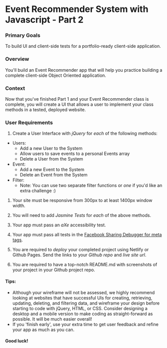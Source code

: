 # Event Recommender System with Javascript - Part 2


### Primary Goals
To build UI and client-side tests for a portfolio-ready client-side application.

### Overview
You'll build an Event Recommender app that will
help you practice building a complete client-side Object Oriented application.

### Context
Now that you've finished Part 1 and your Event Recommender class is complete, you will create a UI that allows a user to implement your class methods in a tested, deployed website.

### User Requirements

1. Create a User Interface with *jQuery* for *each* of the following methods:

* Users:
    * Add a new User to the System
    * Allow users to save events to a personal Events array
    * Delete a User from the System
* Event:
    * Add a new Event to the System
    * Delete an Event from the System
* Filter:
    * Note: You can use two separate filter functions or _one_ if you'd like an extra challenge :)

    
1. Your site must be responsive from 300px to at least 1400px window width.

1. You will need to add *Jasmine Tests* for *each* of the above methods.

1. Your app must pass an *aXe* accessibility test.

1. Your app must pass all tests in the [Facebook Sharing Debugger for meta tags](https://developers.facebook.com/tools/debug/).

1. You are required to *deploy* your completed project using Netlify or Github Pages. Send the links to your *Github repo* and *live site url*.

1. You are required to have a top-notch README.md with screenshots of your project in your Github project repo.

#### Tips:
- Although your wireframe will not be assessed, we highly recommend looking at websites that have successful UIs for creating, retrieving, updating, deleting, and filtering data, and wireframe your design before starting to code with jQuery, HTML, or CSS.  Consider designing a desktop and a mobile version to make coding as straight-forward as possible.  It will be much easier overall!
- If you 'finish early', use your extra time to get user feedback and refine your app as much as you can.

#### Good luck!

